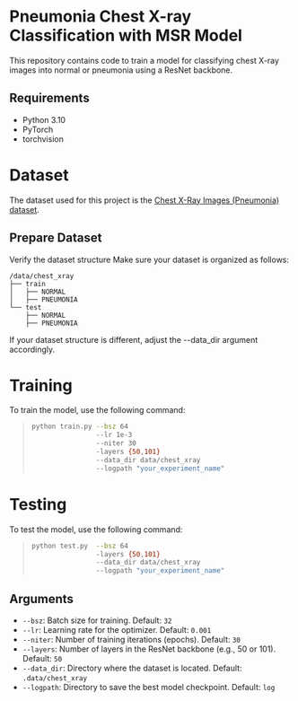 # Pneumonia Chest X-ray Classification with MSR Model

This repository contains code to train a model for classifying chest X-ray images into normal or pneumonia using a ResNet backbone.

## Requirements

- Python 3.10
- PyTorch
- torchvision

# Dataset

The dataset used for this project is the [Chest X-Ray Images (Pneumonia) dataset](https://www.kaggle.com/datasets/andrewmvd/pediatric-pneumonia-chest-xray).

## Prepare Dataset

Verify the dataset structure
Make sure your dataset is organized as follows:

    /data/chest_xray
    ├── train
    │   ├── NORMAL
    │   ├── PNEUMONIA
    └── test
        ├── NORMAL
        ├── PNEUMONIA

If your dataset structure is different, adjust the --data_dir argument accordingly.

# Training
To train the model, use the following command:

> ```bash
> python train.py --bsz 64
>                 --lr 1e-3
>                 --niter 30
>                 -layers {50,101}
>                 --data_dir data/chest_xray
>                 --logpath "your_experiment_name"
> ```

# Testing
To test the model, use the following command:

> ```bash
> python test.py  --bsz 64
>                 -layers {50,101}
>                 --data_dir data/chest_xray
>                 --logpath "your_experiment_name"
> ```


## Arguments

- `--bsz`: Batch size for training. Default: `32`
- `--lr`: Learning rate for the optimizer. Default: `0.001`
- `--niter`: Number of training iterations (epochs). Default: `30`
- `--layers`: Number of layers in the ResNet backbone (e.g., 50 or 101). Default: `50`
- `--data_dir`: Directory where the dataset is located. Default: `.data/chest_xray`
- `--logpath`: Directory to save the best model checkpoint. Default: `log`

